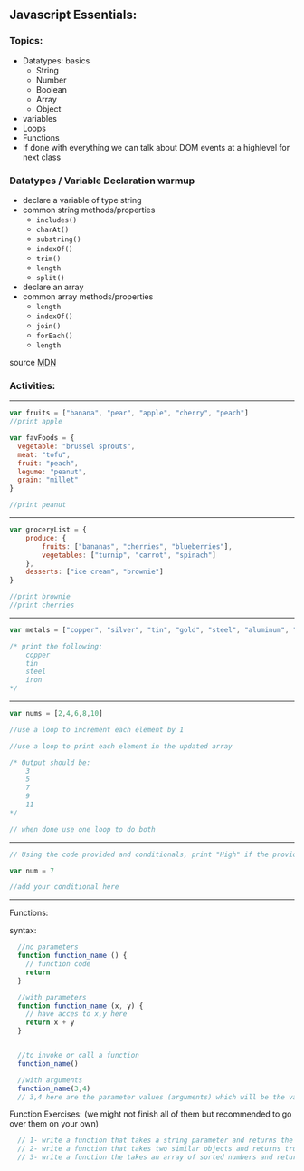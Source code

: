 ## Javascript Essentials:

### Topics:
- Datatypes: basics
  - String
  - Number
  - Boolean
  - Array
  - Object
- variables
- Loops
- Functions
- If done with everything we can talk about DOM events at a highlevel for next class

### Datatypes / Variable Declaration warmup

- declare a variable of type string
- common string methods/properties
    - `includes()`
    - `charAt()`
    - `substring()`
    - `indexOf()`
    - `trim()`
    - `length`
    - `split()`
- declare an array
- common array methods/properties
  - `length`
  - `indexOf()`
  - `join()`
  - `forEach()`
  - `length`

source [MDN](developer.mozilla.org)

### Activities:
---
```javascript
var fruits = ["banana", "pear", "apple", "cherry", "peach"]
//print apple

var favFoods = {
  vegetable: "brussel sprouts",
  meat: "tofu",
  fruit: "peach",
  legume: "peanut",
  grain: "millet"
}

//print peanut
```
---
```javascript
var groceryList = {
    produce: {
        fruits: ["bananas", "cherries", "blueberries"],
        vegetables: ["turnip", "carrot", "spinach"]
    },
    desserts: ["ice cream", "brownie"]
}

//print brownie
//print cherries
```
---

```javascript
var metals = ["copper", "silver", "tin", "gold", "steel", "aluminum", "iron"]

/* print the following:
    copper
    tin
    steel
    iron
*/
```
---
```javascript
var nums = [2,4,6,8,10]

//use a loop to increment each element by 1

//use a loop to print each element in the updated array

/* Output should be:
    3
    5
    7
    9
    11
*/

// when done use one loop to do both
```
---
```javascript
// Using the code provided and conditionals, print "High" if the provided number is over 10, "Low" if the number is under 10, and "Perfect" if the number is exactly 10.

var num = 7

//add your conditional here
```
---

Functions:

syntax:

```javascript
  //no parameters
  function function_name () {
    // function code
    return
  }

  //with parameters
  function function_name (x, y) {
    // have acces to x,y here
    return x + y
  }


  //to invoke or call a function
  function_name()

  //with arguments
  function_name(3,4)
  // 3,4 here are the parameter values (arguments) which will be the values of x,y above
```

Function Exercises: (we might not finish all of them but recommended to go over them on your own)

```javascript
  // 1- write a function that takes a string parameter and returns the string reversed HINT: need loop - temp variables
  // 2- write a function that takes two similar objects and returns true if the second key's value of object 1 is equal to second key's value of object 2
  // 3- write a function the takes an array of sorted numbers and returns the max and minmum values as an object



```
